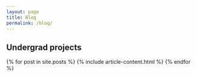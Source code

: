 ```yaml
---
layout: page
title: Blog
permalink: /blog/
---
```



## Undergrad projects

{% for post in site.posts %}
  {% include article-content.html %}
{% endfor %}
